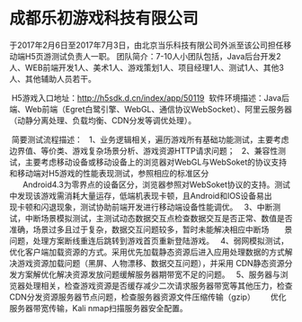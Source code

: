 
  # 成都乐初游戏科技有限公司

  于2017年2月6日至2017年7月3日，由北京当乐科技有限公司外派至该公司担任移动端H5页游测试负责人一职。
  团队简介：7-10人小团队包括，Java后台开发2人、WEB前端开发1人、美术1人、游戏策划1人、项目经理1人、测试1人、其他3人、其他辅助人员若干。
  
  H5游戏入口地址：http://h5sdk.d.cn/index/app/50119
  软件环境描述：Java后端、Web前端（Egret白鹭引擎、WebGL、通信协议WebSocket）、阿里云服务器（动静分离处理、负载均衡、CDN分发等调优处理）。
  
  简要测试流程描述：
    1、业务逻辑相关，遍历游戏所有基础功能测试，主要考虑边界值、等价类、游戏复杂场景分析、游戏资源HTTP请求问题；
    2、兼容性测试，主要考虑移动设备或移动设备上的浏览器对WebGL与WebSoket的协议支持和移动端对H5游戏的性能表现测试，参照相应的标准区分       
       Android4.3为零界点的设备区分，浏览器参照对WebSoket协议的支持。测试中发现该游戏需消耗大量运存，低端机表现卡顿，且Android和IOS设备易出
       现卡顿和闪退现象，测试协助前端开发进行移动端设备性能调优。
    3、中断测试，中断场景模拟测试，主测试动态数据交互点检查数据交互是否正常、数值是否准确，场景过多且过于复杂，数据交互问题较多，暂时未能解决相应中断场        景问题，处理方案断线重连后跳转到游戏首页重新登陆游戏。
    4、弱网模拟测试，优化客户端加载资源的方式。采用优先加载静态资源后进入应用处理数据的方式解决游戏资源加载问题（黑屏、人物漂移、数据交互问题），并采用        CDN静态资源分发方案解优化解决资源发放问题缓解服务器期带宽不足的问题。
    5、服务器与浏览器处理相关，检查游戏资源是否缓存减少二次请求服务器带宽等其他压力，检查CDN分发资源服务器节点问题，检查服务器资源文件压缩传输（gzip）        优化服务器带宽传输，Kali nmap扫描服务器安全配置。
